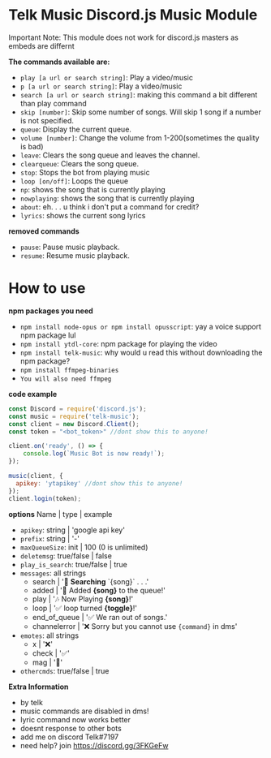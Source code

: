 # Telk Music Discord.js Music Module
Important Note: This module does not work for discord.js masters as embeds are differnt


__The commands available are:__  
* `play [a url or search string]`: Play a video/music
* `p [a url or search string]`: Play a video/music
* `search [a url or search string]`: making this command a bit different than play command
* `skip [number]`: Skip some number of songs. Will skip 1 song if a number is not specified.
* `queue`: Display the current queue.
* `volume [number]`: Change the volume from 1-200(sometimes the quality is bad)
* `leave`: Clears the song queue and leaves the channel.
* `clearqueue`: Clears the song queue.
* `stop`: Stops the bot from playing music
* `loop [on/off]`: Loops the queue
* `np`: shows the song that is currently playing
* `nowplaying`: shows the song that is currently playing
* `about`: eh. . . u think i don't put a command for credit?
* `lyrics`: shows the current song lyrics

__removed commands__
* `pause`: Pause music playback.
* `resume`: Resume music playback.


# How to use
__npm packages you need__
* `npm install node-opus or npm install opusscript`: yay a voice support npm package lul
* `npm install ytdl-core`: npm package for playing the video
* `npm install telk-music`: why would u read this without downloading the npm package?
* `npm install ffmpeg-binaries`
* `You will also need ffmpeg`

__code example__

```javascript
const Discord = require('discord.js');
const music = require('telk-music');
const client = new Discord.Client();
const token = "<bot_token>" //dont show this to anyone!

client.on('ready', () => {
    console.log(`Music Bot is now ready!`);
});

music(client, {
  apikey: 'ytapikey' //dont show this to anyone!
});
client.login(token);
```

__options__
Name | type | example
* `apikey`: string | 'google api key'
* `prefix`: string | '-'
* `maxQueueSize`: init | 100 (0 is unlimited)
* `deletemsg`: true/false | false
* `play_is_search`: true/false | true
* `messages`: all strings 
  - search | ':mag_right: **Searching**  \`{song}\` . . .'
  - added | ':musical_note: Added **{song}** to the queue!'
  - play | ':notes: Now Playing **{song}**!'
  - loop | ':white_check_mark: loop turned **{toggle}**!'
  - end_of_queue | ':white_check_mark: We ran out of songs.'
  - channelerror | ':x: Sorry but you cannot use `{command}` in dms'
* `emotes`: all strings
  - x | ':x:'
  - check | ':white_check_mark:'
  - mag | ':mag_right:'
* `othercmds`: true/false | true


__Extra Information__
* by telk
* music commands are disabled in dms!
* lyric command now works better
* doesnt response to other bots
* add me on discord Telk#7197
* need help? join https://discord.gg/3FKGeFw
